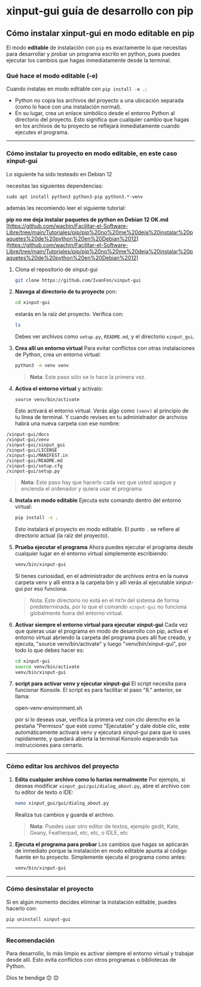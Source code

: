 # xinput-gui guía de desarrollo con pip

## Cómo instalar xinput-gui en modo editable en pip

El modo **editable** de instalación con `pip` es exactamente lo que necesitas para desarrollar y probar un programa escrito en python, pues puedes ejecutar los cambios que hagas inmediatamente desde la terminal.

### **Qué hace el modo editable (-e)**
Cuando instalas en modo editable con `pip install -e .`:
- Python no copia los archivos del proyecto a una ubicación separada (como lo hace con una instalación normal).
- En su lugar, crea un enlace simbólico desde el entorno Python al directorio del proyecto. Esto significa que cualquier cambio que hagas en los archivos de tu proyecto se reflejará inmediatamente cuando ejecutes el programa.

---

### Cómo instalar tu proyecto en modo editable, en este caso xinput-gui
Lo siguiente ha sido testeado en Debian 12

necesitas las siguientes dependencias:

```
sudo apt install python3 python3-pip python3.*-venv
```

además les recomiendo leer el siguiente tutorial:  

**pip no me deja instalar paquetes de python en Debian 12 OK.md**  
[https://github.com/wachin/Facilitar-el-Software-Libre/tree/main/Tutoriales/pip/pip%20no%20me%20deja%20instalar%20paquetes%20de%20python%20en%20Debian%2012](https://github.com/wachin/Facilitar-el-Software-Libre/tree/main/Tutoriales/pip/pip%20no%20me%20deja%20instalar%20paquetes%20de%20python%20en%20Debian%2012)


1. Clona el repositorio de xinput-gui

   ```bash
   git clone https://github.com/IvanFon/xinput-gui
   ```

1. **Navega al directorio de tu proyecto**
   pon:

   ```bash
   cd xinput-gui
   ```
   estarás en la raíz del proyecto. Verifica con:

   ```bash
   ls
   ```

   Debes ver archivos como `setup.py`, `README.md`, y el directorio `xinput_gui`.

2. **Crea allí un entorno virtual**
   Para evitar conflictos con otras instalaciones de Python, crea un entorno virtual:

   ```bash
   python3 -m venv venv
   ```
   >**Nota**: Este paso sólo se lo hace la primera vez.

3. **Activa el entorno virtual**
   y actívalo:

   ```
   source venv/bin/activate
   ```

   Esto activará el entorno virtual. Verás algo como `(venv)` al principio de tu línea de terminal. Y cuando revises en tu administrador de archvios habrá una nueva carpeta con ese nombre:
   
```
/xinput-gui/docs
/xinput-gui/venv
/xinput-gui/xinput_gui
/xinput-gui/LICENSE
/xinput-gui/MANIFEST.in
/xinput-gui/README.md
/xinput-gui/setup.cfg
/xinput-gui/setup.py
```

   >**Nota**: Este paso hay que hacerlo cada vez que usted apague y encienda el ordenador y quiera usar el programa.

4. **Instala en modo editable**
   Ejecuta este comando dentro del entorno virtual:

   ```bash
   pip install -e .
   ```

   Esto instalará el proyecto en modo editable. El punto `.` se refiere al directorio actual (la raíz del proyecto).

5. **Prueba ejecutar el programa**
   Ahora puedes ejecutar el programa desde cualquier lugar en el entorno virtual simplemente escribiendo:

   ```bash
   venv/bin/xinput-gui
   ```
   Si tienes curiosidad, en el administrador de archivos entra en la nueva carpeta venv y allí entra a la carpeta bin y allí verás al ejecutable xinput-gui por eso funciona.

   > Nota: Este directorio no está en el `PATH` del sistema de forma predeterminada, por lo que el comando `xinput-gui` no funciona globalmente fuera del entorno virtual.

6. **Activar siempre el entorno virtual para ejecutar xinput-gui**
   Cada vez que quieras usar el programa en modo de desarrollo con pip, activa el entorno virtual abriendo la carpeta del programa pues allí fue creado, y ejecuta, "source venv/bin/activate" y luego "venv/bin/xinput-gui", por todo lo que debes hacer es:
   ```bash
   cd xinput-gui
   source venv/bin/activate
   venv/bin/xinput-gui
   ```

7. **script para activar venv y ejecutar xinput-gui**
   El script necesita para funcionar Konsole. El script es para facilitar el paso "6." anterior, se llama:

   open-venv-environment.sh

   por si lo deseas usar, verifica la primera vez con clic derecho en la pestaña "Permisos" que esté como "Ejecutable" y dale doble clic, este automáticamente activará venv y ejecutará xinput-gui para que lo uses rapidamente, y quedará abierta la terminal Konsolo esperando tus instrucciones para cerrarlo.

---

### Cómo editar los archivos del proyecto
1. **Edita cualquier archivo como lo harías normalmente**
   Por ejemplo, si deseas modificar `xinput_gui/gui/dialog_about.py`, abre el archivo con tu editor de texto o IDE:

   ```bash
   nano xinput_gui/gui/dialog_about.py
   ```

   Realiza tus cambios y guarda el archivo.
   
   >**Nota**: Puedes usar otro editor de textos, ejemplo gedit, Kate, Geany, Featherpad, etc, etc, o IDLE, etc

2. **Ejecuta el programa para probar**
   Los cambios que hagas se aplicarán de inmediato porque la instalación en modo editable apunta al código fuente en tu proyecto. Simplemente ejecuta el programa como antes:

   ```bash
   venv/bin/xinput-gui
   ```

---

### Cómo desinstalar el proyecto
Si en algún momento decides eliminar la instalación editable, puedes hacerlo con:

```bash
pip uninstall xinput-gui
```

---

### Recomendación
Para desarrollo, lo más limpio es activar siempre el entorno virtual y trabajar desde allí. Esto evita conflictos con otros programas o bibliotecas de Python.

Dios te bendiga 😊 😊
